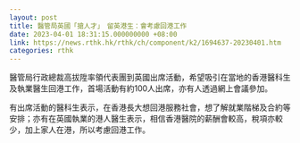 ```yaml
---
layout: post
title: 醫管局英國「搶人才」　留英港生：會考慮回港工作
date: 2023-04-01 18:31:15.000000000 +08:00
link: https://news.rthk.hk/rthk/ch/component/k2/1694637-20230401.htm
categories: rthk
---
```


醫管局行政總裁高拔陞率領代表團到英國出席活動，希望吸引在當地的香港醫科生及執業醫生回港工作，首場活動有約100人出席，亦有人透過網上會議參加。

有出席活動的醫科生表示，在香港長大想回港服務社會，想了解就業階梯及合約等安排；亦有在英國執業的港人醫生表示，相信香港醫院的薪酬會較高，稅項亦較少，加上家人在港，所以考慮回港工作。
